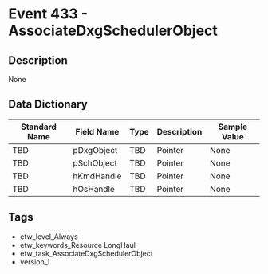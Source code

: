 # Event 433 - AssociateDxgSchedulerObject

## Description
None

## Data Dictionary
|Standard Name|Field Name|Type|Description|Sample Value|
|---|---|---|---|---|
|TBD|pDxgObject|TBD|Pointer|None|None|
|TBD|pSchObject|TBD|Pointer|None|None|
|TBD|hKmdHandle|TBD|Pointer|None|None|
|TBD|hOsHandle|TBD|Pointer|None|None|

## Tags
* etw_level_Always
* etw_keywords_Resource LongHaul
* etw_task_AssociateDxgSchedulerObject
* version_1